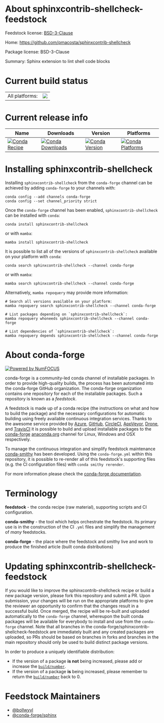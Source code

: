 About sphinxcontrib-shellcheck-feedstock
========================================

Feedstock license: [BSD-3-Clause](https://github.com/conda-forge/sphinxcontrib-shellcheck-feedstock/blob/main/LICENSE.txt)

Home: https://github.com/pmacosta/sphinxcontrib-shellcheck

Package license: BSD-3-Clause

Summary: Sphinx extension to lint shell code blocks

Current build status
====================


<table><tr><td>All platforms:</td>
    <td>
      <a href="https://dev.azure.com/conda-forge/feedstock-builds/_build/latest?definitionId=15283&branchName=main">
        <img src="https://dev.azure.com/conda-forge/feedstock-builds/_apis/build/status/sphinxcontrib-shellcheck-feedstock?branchName=main">
      </a>
    </td>
  </tr>
</table>

Current release info
====================

| Name | Downloads | Version | Platforms |
| --- | --- | --- | --- |
| [![Conda Recipe](https://img.shields.io/badge/recipe-sphinxcontrib--shellcheck-green.svg)](https://anaconda.org/conda-forge/sphinxcontrib-shellcheck) | [![Conda Downloads](https://img.shields.io/conda/dn/conda-forge/sphinxcontrib-shellcheck.svg)](https://anaconda.org/conda-forge/sphinxcontrib-shellcheck) | [![Conda Version](https://img.shields.io/conda/vn/conda-forge/sphinxcontrib-shellcheck.svg)](https://anaconda.org/conda-forge/sphinxcontrib-shellcheck) | [![Conda Platforms](https://img.shields.io/conda/pn/conda-forge/sphinxcontrib-shellcheck.svg)](https://anaconda.org/conda-forge/sphinxcontrib-shellcheck) |

Installing sphinxcontrib-shellcheck
===================================

Installing `sphinxcontrib-shellcheck` from the `conda-forge` channel can be achieved by adding `conda-forge` to your channels with:

```
conda config --add channels conda-forge
conda config --set channel_priority strict
```

Once the `conda-forge` channel has been enabled, `sphinxcontrib-shellcheck` can be installed with `conda`:

```
conda install sphinxcontrib-shellcheck
```

or with `mamba`:

```
mamba install sphinxcontrib-shellcheck
```

It is possible to list all of the versions of `sphinxcontrib-shellcheck` available on your platform with `conda`:

```
conda search sphinxcontrib-shellcheck --channel conda-forge
```

or with `mamba`:

```
mamba search sphinxcontrib-shellcheck --channel conda-forge
```

Alternatively, `mamba repoquery` may provide more information:

```
# Search all versions available on your platform:
mamba repoquery search sphinxcontrib-shellcheck --channel conda-forge

# List packages depending on `sphinxcontrib-shellcheck`:
mamba repoquery whoneeds sphinxcontrib-shellcheck --channel conda-forge

# List dependencies of `sphinxcontrib-shellcheck`:
mamba repoquery depends sphinxcontrib-shellcheck --channel conda-forge
```


About conda-forge
=================

[![Powered by
NumFOCUS](https://img.shields.io/badge/powered%20by-NumFOCUS-orange.svg?style=flat&colorA=E1523D&colorB=007D8A)](https://numfocus.org)

conda-forge is a community-led conda channel of installable packages.
In order to provide high-quality builds, the process has been automated into the
conda-forge GitHub organization. The conda-forge organization contains one repository
for each of the installable packages. Such a repository is known as a *feedstock*.

A feedstock is made up of a conda recipe (the instructions on what and how to build
the package) and the necessary configurations for automatic building using freely
available continuous integration services. Thanks to the awesome service provided by
[Azure](https://azure.microsoft.com/en-us/services/devops/), [GitHub](https://github.com/),
[CircleCI](https://circleci.com/), [AppVeyor](https://www.appveyor.com/),
[Drone](https://cloud.drone.io/welcome), and [TravisCI](https://travis-ci.com/)
it is possible to build and upload installable packages to the
[conda-forge](https://anaconda.org/conda-forge) [anaconda.org](https://anaconda.org/)
channel for Linux, Windows and OSX respectively.

To manage the continuous integration and simplify feedstock maintenance
[conda-smithy](https://github.com/conda-forge/conda-smithy) has been developed.
Using the ``conda-forge.yml`` within this repository, it is possible to re-render all of
this feedstock's supporting files (e.g. the CI configuration files) with ``conda smithy rerender``.

For more information please check the [conda-forge documentation](https://conda-forge.org/docs/).

Terminology
===========

**feedstock** - the conda recipe (raw material), supporting scripts and CI configuration.

**conda-smithy** - the tool which helps orchestrate the feedstock.
                   Its primary use is in the construction of the CI ``.yml`` files
                   and simplify the management of *many* feedstocks.

**conda-forge** - the place where the feedstock and smithy live and work to
                  produce the finished article (built conda distributions)


Updating sphinxcontrib-shellcheck-feedstock
===========================================

If you would like to improve the sphinxcontrib-shellcheck recipe or build a new
package version, please fork this repository and submit a PR. Upon submission,
your changes will be run on the appropriate platforms to give the reviewer an
opportunity to confirm that the changes result in a successful build. Once
merged, the recipe will be re-built and uploaded automatically to the
`conda-forge` channel, whereupon the built conda packages will be available for
everybody to install and use from the `conda-forge` channel.
Note that all branches in the conda-forge/sphinxcontrib-shellcheck-feedstock are
immediately built and any created packages are uploaded, so PRs should be based
on branches in forks and branches in the main repository should only be used to
build distinct package versions.

In order to produce a uniquely identifiable distribution:
 * If the version of a package **is not** being increased, please add or increase
   the [``build/number``](https://docs.conda.io/projects/conda-build/en/latest/resources/define-metadata.html#build-number-and-string).
 * If the version of a package **is** being increased, please remember to return
   the [``build/number``](https://docs.conda.io/projects/conda-build/en/latest/resources/define-metadata.html#build-number-and-string)
   back to 0.

Feedstock Maintainers
=====================

* [@bollwyvl](https://github.com/bollwyvl/)
* [@conda-forge/sphinx](https://github.com/orgs/conda-forge/teams/sphinx/)

